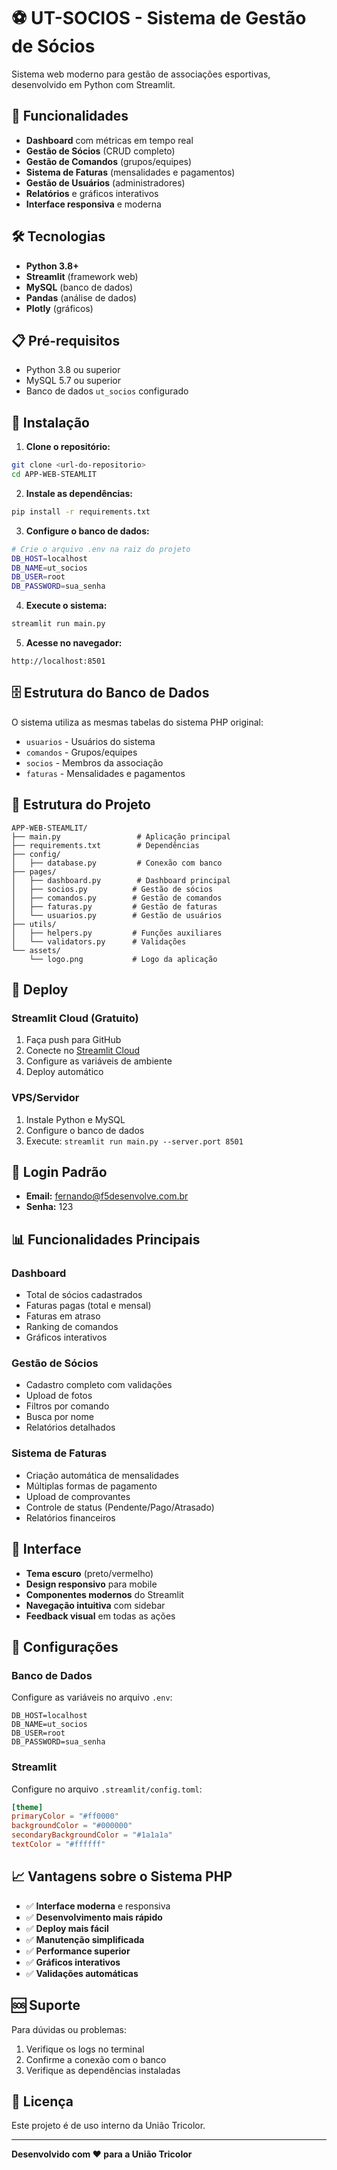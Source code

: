 # ⚽ UT-SOCIOS - Sistema de Gestão de Sócios

Sistema web moderno para gestão de associações esportivas, desenvolvido em Python com Streamlit.

## 🚀 Funcionalidades

- **Dashboard** com métricas em tempo real
- **Gestão de Sócios** (CRUD completo)
- **Gestão de Comandos** (grupos/equipes)
- **Sistema de Faturas** (mensalidades e pagamentos)
- **Gestão de Usuários** (administradores)
- **Relatórios** e gráficos interativos
- **Interface responsiva** e moderna

## 🛠️ Tecnologias

- **Python 3.8+**
- **Streamlit** (framework web)
- **MySQL** (banco de dados)
- **Pandas** (análise de dados)
- **Plotly** (gráficos)

## 📋 Pré-requisitos

- Python 3.8 ou superior
- MySQL 5.7 ou superior
- Banco de dados `ut_socios` configurado

## 🔧 Instalação

1. **Clone o repositório:**
```bash
git clone <url-do-repositorio>
cd APP-WEB-STEAMLIT
```

2. **Instale as dependências:**
```bash
pip install -r requirements.txt
```

3. **Configure o banco de dados:**
```bash
# Crie o arquivo .env na raiz do projeto
DB_HOST=localhost
DB_NAME=ut_socios
DB_USER=root
DB_PASSWORD=sua_senha
```

4. **Execute o sistema:**
```bash
streamlit run main.py
```

5. **Acesse no navegador:**
```
http://localhost:8501
```

## 🗄️ Estrutura do Banco de Dados

O sistema utiliza as mesmas tabelas do sistema PHP original:

- `usuarios` - Usuários do sistema
- `comandos` - Grupos/equipes
- `socios` - Membros da associação
- `faturas` - Mensalidades e pagamentos

## 📁 Estrutura do Projeto

```
APP-WEB-STEAMLIT/
├── main.py                 # Aplicação principal
├── requirements.txt        # Dependências
├── config/
│   ├── database.py         # Conexão com banco
├── pages/
│   ├── dashboard.py        # Dashboard principal
│   ├── socios.py          # Gestão de sócios
│   ├── comandos.py        # Gestão de comandos
│   ├── faturas.py         # Gestão de faturas
│   └── usuarios.py        # Gestão de usuários
├── utils/
│   ├── helpers.py         # Funções auxiliares
│   └── validators.py      # Validações
└── assets/
    └── logo.png           # Logo da aplicação
```

## 🚀 Deploy

### Streamlit Cloud (Gratuito)
1. Faça push para GitHub
2. Conecte no [Streamlit Cloud](https://streamlit.io/cloud)
3. Configure as variáveis de ambiente
4. Deploy automático

### VPS/Servidor
1. Instale Python e MySQL
2. Configure o banco de dados
3. Execute: `streamlit run main.py --server.port 8501`

## 🔐 Login Padrão

- **Email:** fernando@f5desenvolve.com.br
- **Senha:** 123

## 📊 Funcionalidades Principais

### Dashboard
- Total de sócios cadastrados
- Faturas pagas (total e mensal)
- Faturas em atraso
- Ranking de comandos
- Gráficos interativos

### Gestão de Sócios
- Cadastro completo com validações
- Upload de fotos
- Filtros por comando
- Busca por nome
- Relatórios detalhados

### Sistema de Faturas
- Criação automática de mensalidades
- Múltiplas formas de pagamento
- Upload de comprovantes
- Controle de status (Pendente/Pago/Atrasado)
- Relatórios financeiros

## 🎨 Interface

- **Tema escuro** (preto/vermelho)
- **Design responsivo** para mobile
- **Componentes modernos** do Streamlit
- **Navegação intuitiva** com sidebar
- **Feedback visual** em todas as ações

## 🔧 Configurações

### Banco de Dados
Configure as variáveis no arquivo `.env`:
```env
DB_HOST=localhost
DB_NAME=ut_socios
DB_USER=root
DB_PASSWORD=sua_senha
```

### Streamlit
Configure no arquivo `.streamlit/config.toml`:
```toml
[theme]
primaryColor = "#ff0000"
backgroundColor = "#000000"
secondaryBackgroundColor = "#1a1a1a"
textColor = "#ffffff"
```

## 📈 Vantagens sobre o Sistema PHP

- ✅ **Interface moderna** e responsiva
- ✅ **Desenvolvimento mais rápido**
- ✅ **Deploy mais fácil**
- ✅ **Manutenção simplificada**
- ✅ **Performance superior**
- ✅ **Gráficos interativos**
- ✅ **Validações automáticas**

## 🆘 Suporte

Para dúvidas ou problemas:
1. Verifique os logs no terminal
2. Confirme a conexão com o banco
3. Verifique as dependências instaladas

## 📝 Licença

Este projeto é de uso interno da União Tricolor.

---

**Desenvolvido com ❤️ para a União Tricolor**
